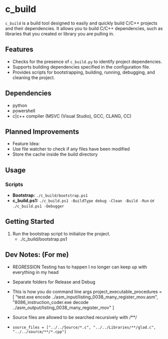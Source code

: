 # c_build 

`c_build` is a build tool designed to easily and quickly build C/C++ projects and their dependencies. 
It allows you to build C/C++ dependencies, such as libraries that you created or library you are pulling in.

## Features
- Checks for the presence of `c_build.py` to identify project dependencies.
- Supports building dependencies specified in the configuration file.
- Provides scripts for bootstrapping, building, running, debugging, and cleaning the project.

## Dependencies
- python
- powershell
- c|c++ compiler (MSVC (Visual Studio), GCC, CLANG, CC)

## Planned Improvements
- Feature Idea:
- Use file watcher to check if any files have been modified
- Store the cache inside the build directory

## Usage
### Scripts
- **Bootstrap:** `./c_build/bootstrap.ps1`
- **c_build.ps1:** `./c_build.ps1 -BuildType debug -Clean -Build -Run` or `./c_build.ps1 -Debugger`

## Getting Started
1. Run the bootstrap script to initialize the project.
   - ./c_build/bootstrap.ps1

## Dev Notes: (For me)
- REGRESSION Testing has to happen I no longer can keep up with everything in my head
- Separate folders for Release and Debug


- This is how you do command line args
project_executable_procedures = [
	"test.exe encode ../asm_input/listing_0038_many_register_mov.asm",
	"8086_instruction_coder.exe decode ../asm_output/listing_0038_many_register_mov"
]

- Source files are allowed to be searched recursively with /**/
- `source_files = ["../../Source/*.c", "../../Libraries/**/glad.c", "../../source/**/*.cpp"]`
